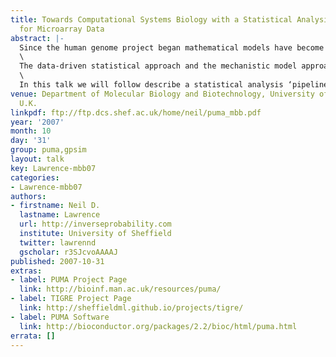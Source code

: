 ```yaml
---
title: Towards Computational Systems Biology with a Statistical Analysis Pipeline
  for Microarray Data
abstract: |-
  Since the human genome project began mathematical models have become an integral part of biological data analysis. The growth in data availability has necessitated their use in summarization of the data (e.g. *statistical* approaches such as hierarchical clustering). Simultaneously, as more has become understood about the mechanisms underpinning particular pathways *mechanistic* models of interactions have become more widespread.\
  \
  The data-driven statistical approach and the mechanistic model approach each have their advantages. Data-driven models can be used in genome wide analyses to ’fish’ for genes that were not known to be relevant but provide a critical role in a pathway. Mechanistic models make real predictions about how systems will respond given particular interventions. The two approaches have interacted only loosely, often not through interaction between the ‘mathematicians’ but through indirect interaction via the biologists.\
  \
  In this talk we will follow describe a statistical analysis ‘pipeline’ for microarray data which handles the noise in the data. As we proceed down the pipeline we will come closer to mechanistic models of systems. We will finish with some general thoughts about the contribution that a combined statistical/mechanistic modelling approach can make.
venue: Department of Molecular Biology and Biotechnology, University of Sheffield,
  U.K.
linkpdf: ftp://ftp.dcs.shef.ac.uk/home/neil/puma_mbb.pdf
year: '2007'
month: 10
day: '31'
group: puma,gpsim
layout: talk
key: Lawrence-mbb07
categories:
- Lawrence-mbb07
authors:
- firstname: Neil D.
  lastname: Lawrence
  url: http://inverseprobability.com
  institute: University of Sheffield
  twitter: lawrennd
  gscholar: r3SJcvoAAAAJ
published: 2007-10-31
extras:
- label: PUMA Project Page
  link: http://bioinf.man.ac.uk/resources/puma/
- label: TIGRE Project Page
  link: http://sheffieldml.github.io/projects/tigre/
- label: PUMA Software
  link: http://bioconductor.org/packages/2.2/bioc/html/puma.html
errata: []
---
```

